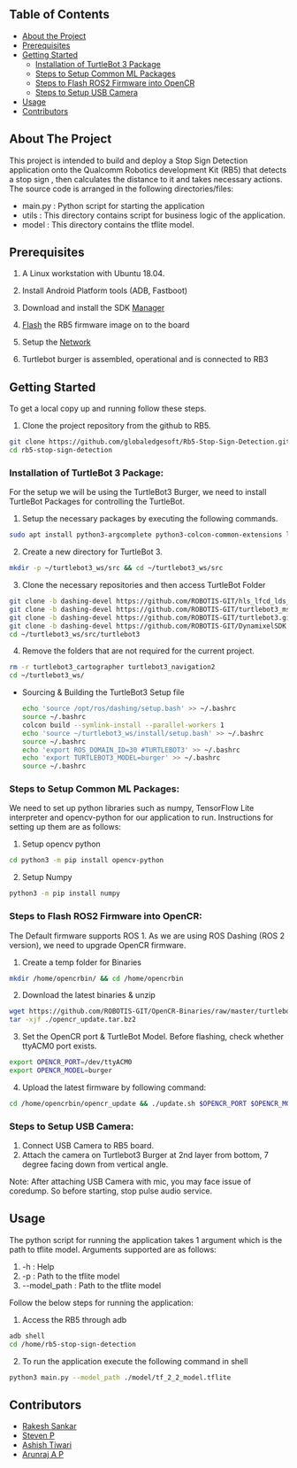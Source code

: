 
<!-- TABLE OF CONTENTS -->
## Table of Contents

* [About the Project](#about-the-project)
* [Prerequisites](#prerequisites)
* [Getting Started](#getting-started)
  * [Installation of TurtleBot 3 Package](#Installation-of-TurtleBot-3-Package:)
  * [Steps to Setup Common ML Packages](#Steps-to-Setup-Common-ML-Packages:)
  * [Steps to Flash ROS2 Firmware into OpenCR](#Steps-to-Flash-ROS2-Firmware-into-OpenCR:)
  * [Steps to Setup USB Camera](#Steps-to-Setup-USB-Camera:)
* [Usage](#usage)
* [Contributors](#contributors)

<!-- ABOUT THE PROJECT -->
## About The Project

This project is intended to build and deploy a Stop Sign Detection application onto the Qualcomm Robotics development Kit (RB5) that detects a stop sign , then calculates the distance to it and takes necessary actions.
The source code is arranged in the following directories/files:
* main.py : Python script for starting the application
* utils : This directory contains script for business logic of the application.
* model : This directory contains the tflite model. 

## Prerequisites

1. A Linux workstation with Ubuntu 18.04.

2. Install Android Platform tools (ADB, Fastboot) 

3. Download and install the SDK [Manager](https://developer.qualcomm.com/qualcomm-robotics-rb5-kit/quick-start-guide/qualcomm_robotics_rb5_development_kit_bring_up/download-and-install-the-SDK-manager)

4. [Flash](https://developer.qualcomm.com/qualcomm-robotics-rb5-kit/quick-start-guide/qualcomm_robotics_rb5_development_kit_bring_up/flash-images) the RB5 firmware image on to the board

5. Setup the [Network](https://developer.qualcomm.com/qualcomm-robotics-rb5-kit/quick-start-guide/qualcomm_robotics_rb5_development_kit_bring_up/set-up-network) 

6. Turtlebot burger is assembled, operational and is connected to RB3

<!-- GETTING STARTED -->
## Getting Started

To get a local copy up and running follow these steps.
1. Clone the  project repository from the github to RB5.
```sh
git clone https://github.com/globaledgesoft/Rb5-Stop-Sign-Detection.git
cd rb5-stop-sign-detection
```

### Installation of TurtleBot 3 Package:
For the setup we will be using the TurtleBot3 Burger, we need to install TurtleBot Packages for controlling the TurtleBot.  

1. Setup the necessary packages by executing the following commands.
```sh
sudo apt install python3-argcomplete python3-colcon-common-extensions libboost-system-dev build-essential
```
2. Create a new directory for TurtleBot 3.
```sh
mkdir -p ~/turtlebot3_ws/src && cd ~/turtlebot3_ws/src
```
3. Clone the necessary repositories and then access TurtleBot Folder
```sh
git clone -b dashing-devel https://github.com/ROBOTIS-GIT/hls_lfcd_lds_driver.git
git clone -b dashing-devel https://github.com/ROBOTIS-GIT/turtlebot3_msgs.git
git clone -b dashing-devel https://github.com/ROBOTIS-GIT/turtlebot3.git
git clone -b dashing-devel https://github.com/ROBOTIS-GIT/DynamixelSDK.git
cd ~/turtlebot3_ws/src/turtlebot3
```
4. Remove the folders that are not required for the current project.
```sh
rm -r turtlebot3_cartographer turtlebot3_navigation2
cd ~/turtlebot3_ws/
```
 - Sourcing & Building the TurtleBot3 Setup file
    ```sh
   echo 'source /opt/ros/dashing/setup.bash' >> ~/.bashrc
   source ~/.bashrc
   colcon build --symlink-install --parallel-workers 1
   echo 'source ~/turtlebot3_ws/install/setup.bash' >> ~/.bashrc
   source ~/.bashrc
   echo 'export ROS_DOMAIN_ID=30 #TURTLEBOT3' >> ~/.bashrc
   echo 'export TURTLEBOT3_MODEL=burger' >> ~/.bashrc
   source ~/.bashrc
   ```

### Steps to Setup Common ML Packages:
We need to set up python libraries such as numpy, TensorFlow Lite interpreter and opencv-python for our application to run. Instructions for setting up them are as follows:
1. Setup opencv python
```sh
cd python3 -m pip install opencv-python
```
2. Setup Numpy
```sh
python3 -m pip install numpy 
```

### Steps to Flash ROS2 Firmware into OpenCR:
The Default firmware supports ROS 1. As we are using ROS Dashing (ROS 2 version), we need to upgrade OpenCR firmware.
1. Create a temp folder for Binaries
```sh
mkdir /home/opencrbin/ && cd /home/opencrbin
```
2. Download the latest binaries & unzip
```sh
wget https://github.com/ROBOTIS-GIT/OpenCR-Binaries/raw/master/turtlebot3/ROS2/latest/opencr_update.tar.bz2
tar -xjf ./opencr_update.tar.bz2
```
3. Set the OpenCR port & TurtleBot Model. Before flashing, check whether ttyACM0 port exists.
```sh
export OPENCR_PORT=/dev/ttyACM0
export OPENCR_MODEL=burger
```
4. Upload the latest firmware by following command:
```sh
cd /home/opencrbin/opencr_update && ./update.sh $OPENCR_PORT $OPENCR_MODEL.opencr
```

### Steps to Setup USB Camera:
1. Connect USB Camera to RB5 board.
2. Attach the camera on Turtlebot3 Burger at 2nd layer from bottom, 7 degree facing down from vertical angle.

Note: After attaching USB Camera with mic, you may face issue of coredump. So before starting, stop pulse audio service.

<!-- USAGE -->
## Usage
The python script for running the application takes 1 argument which is the path to tflite model. Arguments supported  are as follows:
1. -h : Help
2. -p :  Path to the tflite model
3. --model_path :   Path to the tflite model

Follow the below steps for running the application:

1. Access the RB5 through adb
```sh
adb shell
cd /home/rb5-stop-sign-detection
```
2. To run the application execute the following command in shell
```sh
python3 main.py --model_path ./model/tf_2_2_model.tflite
```

<!-- ## Contributors -->
## Contributors
* [Rakesh Sankar](s.rakesh@globaledgesoft.com)
* [Steven P](ss.pandiri@globaledgesoft.com)
* [Ashish Tiwari](t.ashish@globaledgesoft.com)
* [Arunraj A P](ap.arunraj@globaledgesoft.com)






